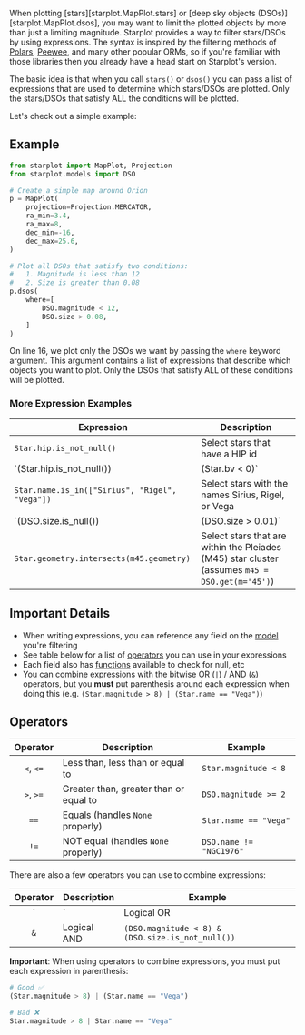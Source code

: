 When plotting [stars][starplot.MapPlot.stars] or [deep sky objects (DSOs)][starplot.MapPlot.dsos], you may want to limit the plotted objects by more than just a limiting magnitude. Starplot provides a way to filter stars/DSOs by using expressions. The syntax is inspired by the filtering methods of [Polars](https://docs.pola.rs/py-polars/html/reference/dataframe/api/polars.DataFrame.filter.html), [Peewee](https://docs.peewee-orm.com/en/latest/peewee/querying.html#filtering-records), and many other popular ORMs, so if you're familiar with those libraries then you already have a head start on Starplot's version.

The basic idea is that when you call `stars()` or `dsos()` you can pass a list of expressions that are used to determine which stars/DSOs are plotted. Only the stars/DSOs that satisfy ALL the conditions will be plotted.

Let's check out a simple example:

## Example

```python linenums="1" hl_lines="16-21"
from starplot import MapPlot, Projection
from starplot.models import DSO

# Create a simple map around Orion
p = MapPlot(
    projection=Projection.MERCATOR,
    ra_min=3.4,
    ra_max=8,
    dec_min=-16,
    dec_max=25.6,
)

# Plot all DSOs that satisfy two conditions:
#   1. Magnitude is less than 12
#   2. Size is greater than 0.08
p.dsos(
    where=[
        DSO.magnitude < 12,
        DSO.size > 0.08,
    ]
)
```
On line 16, we plot only the DSOs we want by passing the `where` keyword argument. This argument contains a list of expressions that describe which objects you want to plot. Only the DSOs that satisfy ALL of these conditions will be plotted.

### More Expression Examples

| Expression                                       | Description                           |
| ------------------------------------------------ | ------------------------------------- |
| `Star.hip.is_not_null()`                         | Select stars that have a HIP id                                           |
| `(Star.hip.is_not_null()) | (Star.bv < 0)`       | Select stars that have a HIP id **OR** have a bluish color (bv < 0)       |
| `Star.name.is_in(["Sirius", "Rigel", "Vega"])`   | Select stars with the names Sirius, Rigel, or Vega                        |
| `(DSO.size.is_null()) | (DSO.size > 0.01)`       | Select DSOs that have no defined size **OR** are larger than 0.01 square degrees      |
| `Star.geometry.intersects(m45.geometry)`         | Select stars that are within the Pleiades (M45) star cluster (assumes `m45 = DSO.get(m='45')`)     |

## Important Details

- When writing expressions, you can reference any field on the [model](/reference-models) you're filtering
- See table below for a list of [operators](#operators) you can use in your expressions
- Each field also has [functions](#functions) available to check for null, etc
- You can combine expressions with the bitwise OR (`|`) / AND (`&`) operators, but you **must** put parenthesis around each expression when doing this (e.g. `(Star.magnitude > 8) | (Star.name == "Vega")`)

## Operators

| Operator        | Description                              | Example                              |
| :-------------:   | ---------------------------------------- | ------------------------------------ |
| `<`, `<=`       | Less than, less than or equal to         | `Star.magnitude < 8`                 |
| `>`, `>=`       | Greater than, greater than or equal to   | `DSO.magnitude >= 2`                 |
| `==`            | Equals (handles `None` properly)         | `Star.name == "Vega"`                |
| `!=`            | NOT equal (handles `None` properly)      | `DSO.name != "NGC1976"`              |

There are also a few operators you can use to combine expressions:

| Operator  | Description                               | Example                                            |
| :---------: | ----------------------------------------- | -------------------------------------------------- |
| `|`       | Logical OR                                | `(Star.magnitude > 8) | (Star.name == "Vega")`     |
| `&`       | Logical AND                               | `(DSO.magnitude < 8) & (DSO.size.is_not_null())`   |

**Important**: When using operators to combine expressions, you must put each expression in parenthesis:

```python
# Good ✅ 
(Star.magnitude > 8) | (Star.name == "Vega")

# Bad ❌ 
Star.magnitude > 8 | Star.name == "Vega"
```
